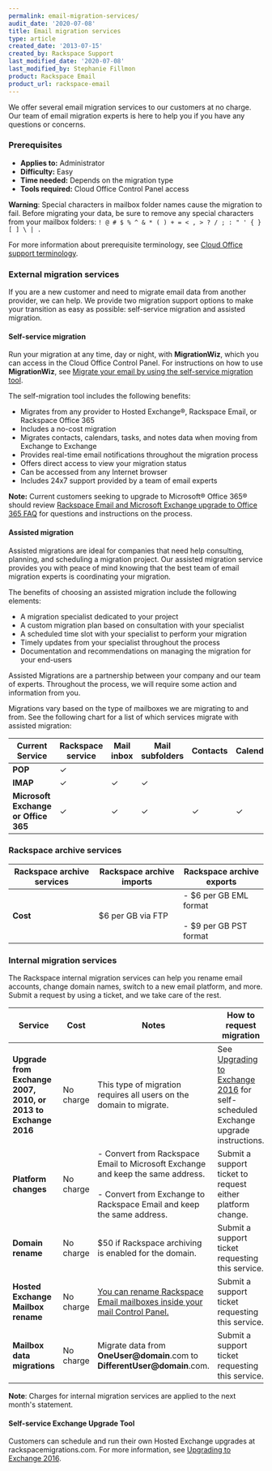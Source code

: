 ```yaml
---
permalink: email-migration-services/
audit_date: '2020-07-08'
title: Email migration services
type: article
created_date: '2013-07-15'
created_by: Rackspace Support
last_modified_date: '2020-07-08'
last_modified_by: Stephanie Fillmon
product: Rackspace Email
product_url: rackspace-email
---
```


We offer several email migration services to our customers at no
charge. Our team of email migration experts is here to help you if
you have any questions or concerns.

### Prerequisites

- **Applies to:** Administrator
- **Difficulty:** Easy
- **Time needed:** Depends on the migration type
- **Tools required:** Cloud Office Control Panel access

**Warning**: Special characters in mailbox folder names cause the migration
to fail. Before migrating your data, be sure to remove any special characters
from your mailbox folders: `! @ # $ % ^ & * ( ) + = < , > ? / ; : " ' { } [ ] \ | .`

For more information about prerequisite terminology, see [Cloud Office support terminology](/how-to/cloud-office-support-terminology).

### External migration services

If you are a new customer and need to migrate email data from another provider, we can help. We provide two migration
support options to make your transition as easy as possible: self-service migration and assisted migration.

#### Self-service migration

Run your migration at any time, day or night, with **MigrationWiz**, which you can access in the Cloud Office Control Panel. For instructions on how to use **MigrationWiz**, see [Migrate your email by using the self-service migration tool](/how-to/migrate-your-email-by-using-the-self-service-migration-tool/).

The self-migration tool includes the following benefits:

-   Migrates from any provider to Hosted Exchange&reg;, Rackspace Email, or Rackspace Office 365
-   Includes a no-cost migration
-   Migrates contacts, calendars, tasks, and notes data when moving from
    Exchange to Exchange
-   Provides real-time email notifications throughout the migration process
-   Offers direct access to view your migration status
-   Can be accessed from any Internet browser
-   Includes 24x7 support provided by a team of email experts

**Note:** Current customers seeking to upgrade to Microsoft&reg; Office 365&reg; should review [Rackspace Email and Microsoft Exchange upgrade to Office 365 FAQ](/how-to/upgrade-rackspace-email-and-microsoft-exchange-to-office-365-faq) for questions and instructions on the process.

#### Assisted migration

Assisted migrations are ideal for companies that need help consulting,
planning, and scheduling a migration project. Our assisted migration
service provides you with peace of mind knowing that the best team of
email migration experts is coordinating your migration.

The benefits of choosing an assisted migration include the following elements:

-   A migration specialist dedicated to your project
-   A custom migration plan based on consultation with your specialist
-   A scheduled time slot with your specialist to perform your migration
-   Timely updates from your specialist throughout the process
-   Documentation and recommendations on managing the migration for your
    end-users

Assisted Migrations are a partnership between your company and our
team of experts. Throughout the process, we will require some action and
information from you.

Migrations vary based on the type of mailboxes we are migrating to and
from. See the following chart for a list of which services migrate with assisted migration:

| Current Service    | Rackspace service | Mail inbox | Mail subfolders | Contacts | Calendar | Tasks | Notes |
|--------------------|-------------------|------------|-----------------|----------|----------|-------|-------|
| **POP**            |&#10003;           |            |                 |          |          |       |       |
| **IMAP**           | &#10003;          | &#10003;   | &#10003;        |          |          |       |       |
| **Microsoft Exchange or Office 365** | &#10003; | &#10003; | &#10003; | &#10003; | &#10003; | &#10003; | &#10003; |

### Rackspace archive services

| Rackspace archive services | Rackspace archive imports | Rackspace archive exports |
|---|---|---|
|**Cost**| &#36;6 per GB via FTP |  - &#36;6 per GB EML format<br/><br/> - &#36;9 per GB PST format |  


### Internal migration services

The Rackspace internal migration services can help you rename email accounts, change domain names, switch
to a new email platform, and more. Submit a request by using a ticket, and we take care of the rest.

| Service | Cost | Notes |How to request migration|
| --- | --- | --- | --- |
| **Upgrade from Exchange 2007, 2010, or 2013 to Exchange 2016** | No charge | This type of migration requires all users on the domain to migrate. | See [Upgrading to Exchange 2016](/how-to/upgrading-to-exchange-2016/) for self-scheduled Exchange upgrade instructions.|
| **Platform changes** | No charge | - Convert from Rackspace Email to Microsoft Exchange and keep the same address.<br/><br/> - Convert from Exchange to Rackspace Email and keep the same address.| Submit a support ticket to request either platform change.|
| **Domain rename** | No charge | $50 if Rackspace archiving is enabled for the domain. | Submit a support ticket requesting this service.|
| **Hosted Exchange Mailbox rename** | No charge | [You can rename Rackspace Email  mailboxes inside your mail Control Panel.](/how-to/rename-a-rackspace-email-mailbox/) | Submit a support ticket requesting this service. |
| **Mailbox data migrations** | No charge | Migrate data from **OneUser@domain**.com to **DifferentUser@domain**.com. | Submit a support ticket requesting this service. |

**Note**: Charges for internal migration services are applied to the next month's statement.

#### Self-service Exchange Upgrade Tool

Customers can schedule and run their own Hosted Exchange upgrades at rackspacemigrations.com. For more
information, see [Upgrading to Exchange 2016](/how-to/upgrading-to-exchange-2016/).

